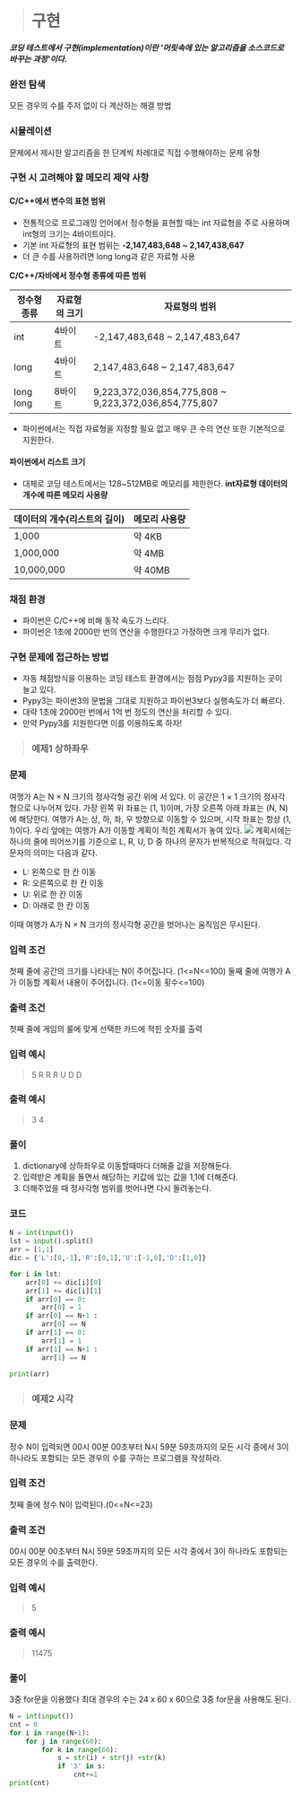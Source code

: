 > # 구현

***코딩 테스트에서 구현(implementation)이란 '머릿속에 있는 알고리즘을 소스코드로 바꾸는 과정'이다.***

### 완전 탐색
모든 경우의 수를 주저 없이 다 계산하는 해결 방법

### 시뮬레이션
문제에서 제시한 알고리즘을 한 단계씩 차례대로 직접 수행해야하는 문제 유형

### 구현 시 고려해야 할 메모리 제약 사항
#### C/C++에서 변수의 표현 범위
- 전통적으로 프로그래밍 언어에서 정수형을 표현할 때는 int 자료형을 주로 사용하며 int형의 크기는 4바이트이다.
- 기본 int 자료형의 표현 범위는 **-2,147,483,648 ~ 2,147,438,647**
- 더 큰 수를 사용하려면 long long과 같은 자료형 사용

**C/C++/자바에서 정수형 종류에 따른 범위**

|정수형 종류|자료형의 크기|자료형의 범위|
|--------|----------|---------|
|int|4바이트|-2,147,483,648 ~ 2,147,483,647|
|long|4바이트|2,147,483,648 ~ 2,147,483,647|
|long long|8바이트|9,223,372,036,854,775,808 ~ 9,223,372,036,854,775,807|

- 파이썬에서는 직접 자료형을 지정할 필요 없고 매우 큰 수의 연산 또한 기본적으로 지원한다.

#### 파이썬에서 리스트 크기
- 대체로 코딩 테스트에서는 128~512MB로 메모리를 제한한다.
**int자료형 데이터의 개수에 따른 메모리 사용량**

|데이터의 개수(리스트의 길이)|메모리 사용량|  
|----------------------|----------|
|1,000|약 4KB|
|1,000,000|약 4MB|
|10,000,000|약 40MB|

### 채점 환경
- 파이썬은 C/C++에 비해 동작 속도가 느리다.
- 파이썬은 1초에 2000만 번의 연산을 수행한다고 가정하면 크게 무리가 없다.

### 구현 문제에 접근하는 방법
- 자동 채점방식을 이용하는 코딩 테스트 환경에서는 점점 Pypy3를 지원하는 곳이 늘고 있다.
- Pypy3는 파이썬3의 문법을 그대로 지원하고 파이썬3보다 실행속도가 더 빠르다.
- 대략 1초에 2000만 번에서 1억 번 정도의 연산을 처리할 수 있다.
- 만약 Pypy3를 지원한다면 이를 이용하도록 하자!

> ### 예제1 상하좌우

### 문제
여행가 A는 N × N 크기의 정사각형 공간 위에 서 있다. 이 공간은 1 × 1 크기의 정사각형으로 나누어져 있다.
가장 왼쪽 위 좌표는 (1, 1)이며, 가장 오른쪽 아래 좌표는 (N, N)에 해당한다.
여행가 A는 상, 하, 좌, 우 방향으로 이동할 수 있으며, 시작 좌표는 항상 (1, 1)이다. 우리 앞에는 여행가 A가
이동할 계획이 적힌 계획서가 놓여 있다.
![](https://images.velog.io/images/kimhayeon00/post/836b3c32-5d0c-4de0-b4bb-dcc7d776fd3a/image.png)
계획서에는 하나의 줄에 띄어쓰기를 기준으로 L, R, U, D 중 하나의 문자가 반복적으로 적혀있다.
각 문자의 의미는 다음과 같다.

- L: 왼쪽으로 한 칸 이동
- R: 오른쪽으로 한 칸 이동
- U: 위로 한 칸 이동
- D: 아래로 한 칸 이동

이때 여행가 A가 N × N 크기의 정사각형 공간을 벗어나는 움직임은 무시된다.


### 입력 조건
첫째 줄에 공간의 크기를 나타내는 N이 주어집니다. (1<=N<=100)
둘째 줄에 여행가 A가 이동할 계획서 내용이 주어집니다. (1<=이동 횟수<=100)

### 출력 조건
첫째 줄에 게임의 룰에 맞게 선택한 카드에 적힌 숫자를 출력

### 입력 예시
>5
R R R U D D

### 출력 예시
> 3 4

### 풀이
1. dictionary에 상하좌우로 이동할때마다 더해줄 값을 저장해둔다.
2. 입력받은 계획을 돌면서 해당하는 키값에 있는 값을 1,1에 더해준다.
3. 더해주었을 때 정사각형 범위를 벗어나면 다시 돌려놓는다.

### 코드
``` python
N = int(input())
lst = input().split()
arr = [1,1]
dic = {'L':[0,-1],'R':[0,1],'U':[-1,0],'D':[1,0]}

for i in lst:
    arr[0] += dic[i][0]
    arr[1] += dic[i][1]
    if arr[0] == 0:
        arr[0] = 1
    if arr[0] == N+1 :
        arr[0] == N
    if arr[1] == 0:
        arr[1] = 1
    if arr[1] == N+1 :
        arr[1] == N
    
print(arr)
  ```
  
 > ### 예제2 시각
 
 ### 문제
 정수 N이 입력되면 00시 00분 00초부터 N시 59분 59초까지의 모든 시각 중에서 3이 하나라도 포함되는
모든 경우의 수를 구하는 프로그램을 작성하라. 

### 입력 조건
첫째 줄에 정수 N이 입력된다.(0<=N<=23)

### 출력 조건
00시 00분 00초부터 N시 59분 59초까지의 모든 시각 중에서 3이 하나라도 포함되는 모든 경우의 수를 출력한다.

### 입력 예시
> 5

### 출력 예시
> 11475

### 풀이
3중 for문을 이용했다
최대 경우의 수는 24 x 60 x 60으로 3중 for문을 사용해도 된다.
``` python
N = int(input())
cnt = 0
for i in range(N+1):
    for j in range(60):
        for k in range(60):
            s = str(i) + str(j) +str(k)
            if '3' in s:
                cnt+=1
print(cnt)
```
